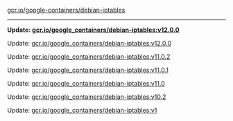 [gcr.io/google-containers/debian-iptables](https://hub.docker.com/r/cruse/debian-iptables/tags/) 

----
**Update: [gcr.io/google_containers/debian-iptables:v12.0.0](https://hub.docker.com/r/cruse/debian-iptables/tags/)**

Update: [gcr.io/google_containers/debian-iptables:v12.0.0](https://hub.docker.com/r/cruse/debian-iptables/tags/)

Update: [gcr.io/google_containers/debian-iptables:v11.0.2](https://hub.docker.com/r/cruse/debian-iptables/tags/)

Update: [gcr.io/google_containers/debian-iptables:v11.0.1](https://hub.docker.com/r/cruse/debian-iptables/tags/)

Update: [gcr.io/google_containers/debian-iptables:v11.0](https://hub.docker.com/r/cruse/debian-iptables/tags/)

Update: [gcr.io/google_containers/debian-iptables:v10.2](https://hub.docker.com/r/cruse/debian-iptables/tags/)

Update: [gcr.io/google_containers/debian-iptables:v1](https://hub.docker.com/r/cruse/debian-iptables/tags/)

